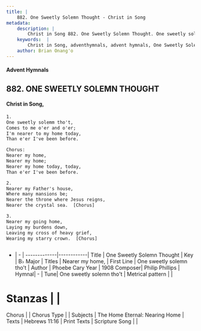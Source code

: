 ```yaml
---
title: |
    882. One Sweetly Solemn Thought - Christ in Song
metadata:
    description: |
        Christ in Song 882. One Sweetly Solemn Thought. One sweetly solemm tho't, Comes to me o'er and o'er; I'm nearer to my home today, Than e'er I've been before. Chorus: Nearer my home, Nearer my home; Nearer my home today, today, Than e'er I've been before.
    keywords:  |
        Christ in Song, adventhymnals, advent hymnals, One Sweetly Solemn Thought, One sweetly solemn tho't. Nearer my home,
    author: Brian Onang'o
---
```


#### Advent Hymnals
## 882. ONE SWEETLY SOLEMN THOUGHT
####  Christ in Song,

```txt
1.
One sweetly solemm tho't,
Comes to me o'er and o'er;
I'm nearer to my home today,
Than e'er I've been before.

Chorus:
Nearer my home,
Nearer my home;
Nearer my home today, today,
Than e'er I've been before.

2.
Nearer my Father's house,
Where many mansions be;
Nearer the throne where Jesus reigns,
Nearer the crystal sea.  [Chorus]

3.
Nearer my going home,
Laying my burdens down,
Leaving my cross of heavy grief,
Wearing my starry crown.  [Chorus]



```

- |   -  |
-------------|------------|
Title | One Sweetly Solemn Thought |
Key | B♭ Major |
Titles | Nearer my home, |
First Line | One sweetly solemn tho't |
Author | Phoebe Cary
Year | 1908
Composer| Philip Phillips |
Hymnal|  - |
Tune| One sweetly solemn tho't |
Metrical pattern | |
# Stanzas |  |
Chorus |  |
Chorus Type |  |
Subjects | The Home Eternal: Nearing Home |
Texts | Hebrews 11:16 |
Print Texts | 
Scripture Song |  |
    
